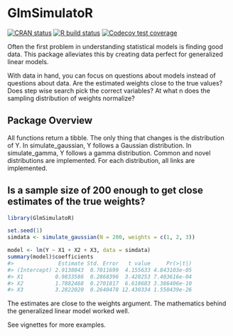 
<!-- README.md is generated from README.Rmd. Please edit that file -->

# GlmSimulatoR

<!-- badges: start -->

[![CRAN
status](https://www.r-pkg.org/badges/version/GlmSimulatoR)](https://cran.r-project.org/package=GlmSimulatoR)
[![R build
status](https://github.com/gmcmacran/GlmSimulatoR/workflows/R-CMD-check/badge.svg)](https://github.com/gmcmacran/GlmSimulatoR/actions)
[![Codecov test
coverage](https://codecov.io/gh/gmcmacran/GlmSimulatoR/branch/master/graph/badge.svg)](https://codecov.io/gh/gmcmacran/GlmSimulatoR?branch=master)
<!-- badges: end -->

Often the first problem in understanding statistical models is finding
good data. This package alleviates this by creating data perfect for
generalized linear models.

With data in hand, you can focus on questions about models instead of
questions about data. Are the estimated weights close to the true
values? Does step wise search pick the correct variables? At what n does
the sampling distribution of weights normalize?

## Package Overview

All functions return a tibble. The only thing that changes is the
distribution of Y. In simulate\_gaussian, Y follows a Gaussian
distribution. In simulate\_gamma, Y follows a gamma distribution. Common
and novel distributions are implemented. For each distribution, all
links are implemented.

## Is a sample size of 200 enough to get close estimates of the true weights?

``` r
library(GlmSimulatoR)

set.seed(1)
simdata <- simulate_gaussian(N = 200, weights = c(1, 2, 3))

model <- lm(Y ~ X1 + X2 + X3, data = simdata)
summary(model)$coefficients
#>              Estimate Std. Error   t value     Pr(>|t|)
#> (Intercept) 2.9138043  0.7011699  4.155633 4.843103e-05
#> X1          0.9833586  0.2868396  3.428253 7.403616e-04
#> X2          1.7882468  0.2701817  6.618683 3.386406e-10
#> X3          3.2822020  0.2640478 12.430334 1.550439e-26
```

The estimates are close to the weights argument. The mathematics behind
the generalized linear model worked well.

See vignettes for more examples.
